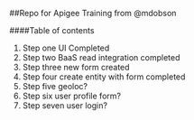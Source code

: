 ##Repo for Apigee Training from @mdobson

####Table of contents

1. Step one UI Completed
2. Step two BaaS read integration completed
3. Step three new form created
4. Step four create entity with form completed
5. Step five geoloc?
6. Step six user profile form?
7. Step seven user login? 
